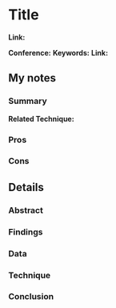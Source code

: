 # Title


**Link:**


**Conference:** 
**Keywords:** 
**Link:**

## My notes
### Summary

**Related Technique:** 

### Pros


### Cons



## Details
### Abstract

### Findings


### Data


### Technique

### Conclusion
